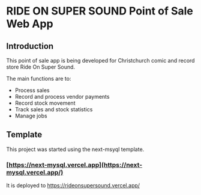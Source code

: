 # RIDE ON SUPER SOUND Point of Sale Web App

## Introduction
This point of sale app is being developed for Christchurch comic and record store Ride On Super Sound.

The main functions are to:
 - Process sales
 - Record and process vendor payments
 - Record stock movement
 - Track sales and stock statistics
 - Manage jobs

## Template
This project was started using the next-msyql template.

### [https://next-mysql.vercel.app](https://next-mysql.vercel.app/)

It is deployed to https://rideonsupersound.vercel.app/
